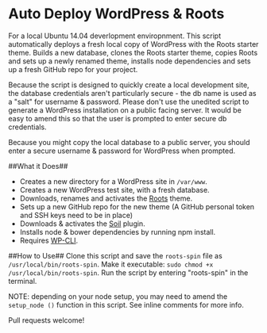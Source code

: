 Auto Deploy WordPress & Roots
====================

For a local Ubuntu 14.04 deverlopment enviropnment. This script automatically deploys a fresh local copy of WordPress with the Roots starter theme. Builds a new database, clones the Roots starter theme, copies Roots and sets up a newly renamed theme, installs node dependencies and sets up a fresh GitHub repo for your project.

Because the script is designed to quickly create a local development site, the database credentials aren't particularly secure - the db name is used as a "salt" for username & password. Please don't use the unedited script to generate a WordPress installation on a public facing server. It would be easy to amend this so that the user is prompted to enter secure db credentials.

Because you might copy the local database to a public server, you should enter a secure username & password for WordPress when prompted.

##What it Does##

* Creates a new directory for a WordPress site in ```/var/www```.
* Creates a new WordPress test site, with a fresh database.
* Downloads, renames and activates the [Roots](https://github.com/roots/roots) theme.
* Sets up a new GitHub repo for the new theme (A GitHub personal token and SSH keys need to be in place)
* Downloads & activates the [Soil](https://github.com/roots/soil) plugin.
* Installs node & bower dependencies by running npm install.
* Requires [WP-CLI](http://wp-cli.org/).

##How to Use##
Clone this script and save the ```roots-spin``` file as ```/usr/local/bin/roots-spin```.
Make it executable: ```sudo chmod +x /usr/local/bin/roots-spin```.
Run the script by entering "roots-spin" in the terminal.

NOTE: depending on your node setup, you may need to amend the ```setup_node ()``` function in this script.
See inline comments for more info.

Pull requests welcome!
